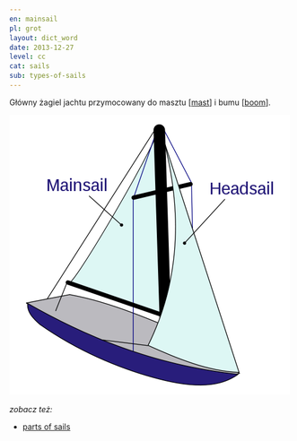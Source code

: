 ```yaml
---
en: mainsail
pl: grot
layout: dict_word
date: 2013-12-27
level: cc
cat: sails
sub: types-of-sails
---
```


Główny żagiel jachtu przymocowany do masztu [[mast](/dict/mast.html)] i bumu [[boom](/dict/boom.html)].

![sails](/img/dict/sails.png)

*zobacz też:*

* [parts of sails](/dict/parts-of-sails.html)
